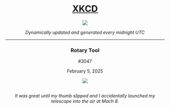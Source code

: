 
<h1 align="center"><a href="https://xkcd.com">XKCD</a></h1>
<div align="center">
    <img src="https://img.shields.io/github/last-commit/ShashashankThakur/XKCD?label=last%20updated" />
</div>

<p align="center"><i>Dynamically updated and generated every midnight UTC</i></p>
<hr>
<div align="center">
    <h3><strong>Rotary Tool</strong></h3>
    <p>#3047</p>
    <p>February 5, 2025</p>
    <img src="https://imgs.xkcd.com/comics/rotary_tool.png">
    <br></br>
    <p><i>It was great until my thumb slipped and I accidentally launched my telescope into the air at Mach 8.</i></p>
</div>
